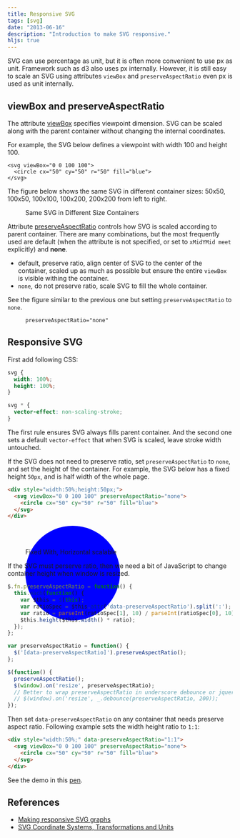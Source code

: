 ```yaml
---
title: Responsive SVG
tags: [svg]
date: "2013-06-16"
description: "Introduction to make SVG responsive."
hljs: true
---
```


SVG can use percentage as unit, but it is often more convenient to use px as
unit. Framework such as d3 also uses px internally. However, it is still easy
to scale an SVG using attributes `viewBox` and `preserveAspectRatio` even px
is used as unit internally.

<!--more-->

## viewBox and preserveAspectRatio

The attribute [viewBox][] specifies viewpoint dimension. SVG can be scaled along with
the parent container without changing the internal coordinates.

For example, the SVG below defines a viewpoint with width 100 and
height 100.

```
<svg viewBox="0 0 100 100">
  <circle cx="50" cy="50" r="50" fill="blue">
</svg>
```

The figure below shows the same SVG in different container sizes: 50x50,
100x50, 100x100, 100x200, 200x200 from left to right.

<figure>
  <a href="/images/201306/same-svg-in-different-containers.png">
    <img src="/images/201306/same-svg-in-different-containers.png" alt="" />
  </a>
  <figcaption>Same SVG in Different Size Containers</figcaption>
</figure>

Attribute [preserveAspectRatio][] controls how SVG is scaled according to
parent container. There are many combinations, but the most frequently used
are default (when the attribute is not specified, or set to `xMidYMid meet`
explicitly) and **none**.

- default, preserve ratio, align center of SVG to the center of the container,
scaled up as much as possible but ensure the entire `viewBox` is visible
withing the container.
- `none`, do not preserve ratio, scale SVG to fill the whole container.

See the figure similar to the previous one but setting `preserveAspectRatio`
to `none`.

<figure>
  <a href="/images/201306/preserveaspectratio-none.png">
    <img src="/images/201306/preserveaspectratio-none.png" alt="" />
  </a>
  <figcaption><code>preserveAspectRatio="none"</code></figcaption>
</figure>

## Responsive SVG

First add following CSS:

``` css
svg {
  width: 100%;
  height: 100%;
}

svg * {
  vector-effect: non-scaling-stroke;
}
```

The first rule ensures SVG always fills parent container. And the second one
sets a default `vector-effect` that when SVG is scaled, leave stroke width
untouched.

If the SVG does not need to preserve ratio, set `preserveAspectRatio` to
`none`, and set the height of the container. For example, the SVG below has a
fixed height `50px`, and is half width of the whole page.

``` html
<div style="width:50%;height:50px;">
  <svg viewBox="0 0 100 100" preserveAspectRatio="none">
    <circle cx="50" cy="50" r="50" fill="blue">
  </svg>
</div>
```

<figure>
  <div style="width:50%;height:50px;">
    <svg viewBox="0 0 100 100" preserveAspectRatio="none">
      <circle cx="50" cy="50" r="50" fill="blue" />
    </svg>
  </div>
  <figcaption>Fixed With, Horizontal scalable</figcaption>
</figure>

If the SVG must perserve ratio, then we need a bit of JavaScript to change
container height when window is resized.

```javascript
$.fn.preserveAspectRatio = function() {
  this.each(function() {
    var $this = $(this);
    var ratioSpec = $this.attr('data-preserveAspectRatio').split(':');
    var ratio = parseInt(ratioSpec[1], 10) / parseInt(ratioSpec[0], 10);
    $this.height($this.width() * ratio);
  });
};

var preserveAspectRatio = function() {
  $('[data-preserveAspectRatio]').preserveAspectRatio();
};

$(function() {
  preserveAspectRatio();
  $(window).on('resize', preserveAspectRatio);
  // Better to wrap preserveAspectRatio in underscore debounce or jquery-throttle-debounce.
  // $(window).on('resize', _.debounce(preserveAspectRatio, 200));
});
```

Then set `data-preserveAspectRatio` on any container that needs preserve
aspect ratio. Following example sets the width height ratio to `1:1`:

~~~ html
<div style="width:50%;" data-preserveAspectRatio="1:1">
  <svg viewBox="0 0 100 100" preserveAspectRatio="none">
    <circle cx="50" cy="50" r="50" fill="blue">
  </svg>
</div>
~~~

See the demo in this [pen](http://cdpn.io/Dlirz).

## References

- [Making responsive SVG graphs][making-responsive-svg]
- [SVG Coordinate Systems, Transformations and Units](http://www.w3.org/TR/SVG/coords.html)

[viewBox]: http://www.w3.org/TR/SVG/coords.html#ViewBoxAttribute
[preserveAspectRatio]: http://www.w3.org/TR/SVG/coords.html#PreserveAspectRatioAttribute
[making-responsive-svg]: http://meloncholy.com/blog/making-responsive-svg-graphs/
